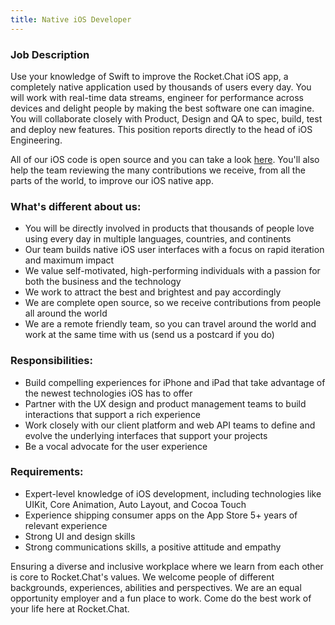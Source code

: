 ```yaml
---
title: Native iOS Developer
---
```


### Job Description

Use your knowledge of Swift to improve the Rocket.Chat iOS app, a completely native application used by thousands of users every day. You will work with real-time data streams, engineer for performance across devices and delight people by making the best software one can imagine. You will collaborate closely with Product, Design and QA to spec, build, test and deploy new features. This position reports directly to the head of iOS Engineering.

All of our iOS code is open source and you can take a look [here](https://github.com/RocketChat/Rocket.Chat.iOS). You'll also help the team reviewing the many contributions we receive, from all the parts of the world, to improve our iOS native app.

### What's different about us:

- You will be directly involved in products that thousands of people love using every day in multiple languages, countries, and continents
- Our team builds native iOS user interfaces with a focus on rapid iteration and maximum impact
- We value self-motivated, high-performing individuals with a passion for both the business and the technology
- We work to attract the best and brightest and pay accordingly
- We are complete open source, so we receive contributions from people all around the world
- We are a remote friendly team, so you can travel around the world and work at the same time with us (send us a postcard if you do)

### Responsibilities:

- Build compelling experiences for iPhone and iPad that take advantage of the newest technologies iOS has to offer
- Partner with the UX design and product management teams to build interactions that support a rich experience
- Work closely with our client platform and web API teams to define and evolve the underlying interfaces that support your projects
- Be a vocal advocate for the user experience

### Requirements:

- Expert-level knowledge of iOS development, including technologies like UIKit, Core Animation, Auto Layout, and Cocoa Touch
- Experience shipping consumer apps on the App Store 5+ years of relevant experience
- Strong UI and design skills
- Strong communications skills, a positive attitude and empathy

Ensuring a diverse and inclusive workplace where we learn from each other is core to Rocket.Chat's values. We welcome people of different backgrounds, experiences, abilities and perspectives. We are an equal opportunity employer and a fun place to work. Come do the best work of your life here at Rocket.Chat.
